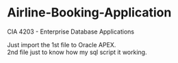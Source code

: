 # Airline-Booking-Application
CIA 4203 - Enterprise Database Applications

Just import the 1st file to Oracle APEX. <br>
2nd file just to know how my sql script it working.
